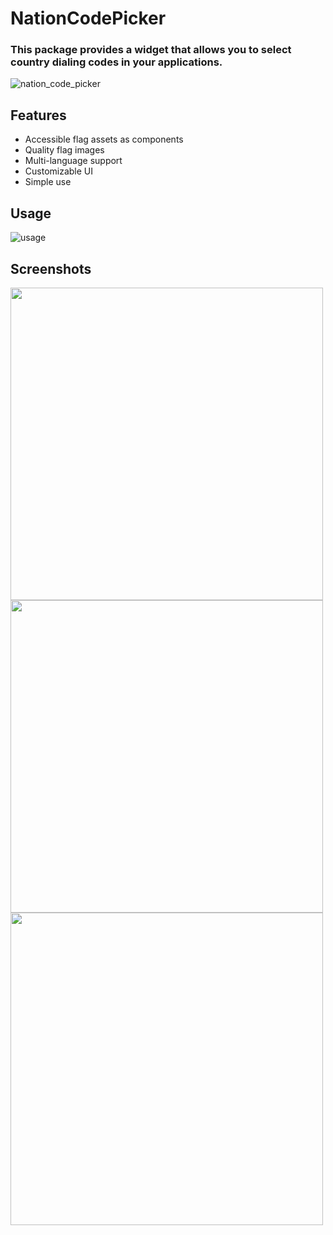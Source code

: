 # NationCodePicker
### This package provides a widget that allows you to select country dialing codes in your applications.
![nation_code_picker](https://github.com/user-attachments/assets/22b41230-1ee9-4bc7-90fc-0da308e245e6)

## Features
- Accessible flag assets as components
- Quality flag images
- Multi-language support
- Customizable UI
- Simple use

## Usage
![usage](https://github.com/user-attachments/assets/379af67b-452e-4eec-b543-d0adf169de0b)

## Screenshots
<img src="https://github.com/user-attachments/assets/b6753501-be7e-45fa-9df9-130cd24de7c0" height="500">
<img src="https://github.com/user-attachments/assets/69f375a2-56e5-448b-94b8-32e03716f7a2" height="500">
<img src="https://github.com/user-attachments/assets/e86d639c-02a0-488d-8645-ae7a93d22a00" height="500">
